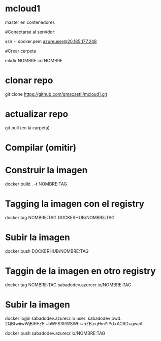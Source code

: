 # mcloud1
master en contenedores


#Conectarse al servidor: 

ssh -i docker.pem azureuser@20.185.177.248

#Crear carpeta

mkdir NOMBRE
cd NOMBRE

# clonar repo
git clone https://github.com/gmacastil/mcloud1.git

# actualizar repo
git pull (en la carpeta)

# Compilar (omitir)

# Construir la imagen
docker build . -t NOMBRE:TAG

# Tagging la imagen con el registry
docker tag NOMBRE:TAG DOCKERHUB/NOMBRE:TAG

# Subir la imagen
docker push DOCKERHUB/NOMBRE:TAG

# Taggin de la imagen en otro registry

docker tag NOMBRE:TAG sabadodev.azurecr.io/NOMBRE:TAG

# Subir la imagen
docker login sabadodev.azurecr.io
user: sabadodev
pwd: 2QBtwiiwWjBt6FZFi+bWFS3RWSWhi+hZEtcqHmYIPd+ACRD+gwcA

docker push sabadodev.azurecr.io/NOMBRE:TAG

